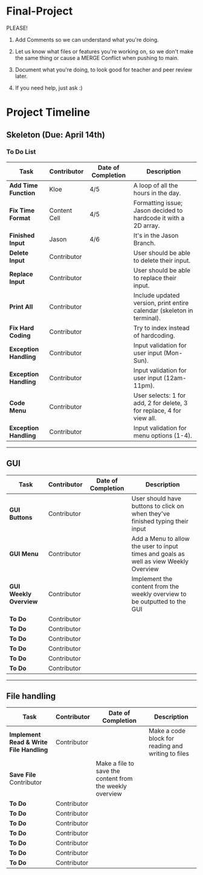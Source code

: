 # Final-Project
PLEASE!
1. Add Comments so we can understand what you're doing.

2. Let us know what files or features you're working on, so we don't make the same thing or cause a MERGE Conflict when pushing to main.

3. Document what you're doing, to look good for teacher and peer review later. 

4. If you need help, just ask :)
# Project Timeline

## Skeleton (Due: April 14th)
### To Do List

| **Task**              | **Contributor**   | **Date of Completion** | **Description**                                                           |
|-----------------------|-------------------|------------------------|---------------------------------------------------------------------------|
| **Add Time Function**  | Kloe              | 4/5                    | A loop of all the hours in the day.                                        |
| **Fix Time Format**    | Content Cell      | 4/5                    | Formatting issue; Jason decided to hardcode it with a 2D array.           |
| **Finished Input**     | Jason             | 4/6                    | It's in the Jason Branch.                                                 |
| **Delete Input**       | Contributor        |                        | User should be able to delete their input.                                |
| **Replace Input**      | Contributor        |                        | User should be able to replace their input.                               |
| **Print All**          | Contributor        |                        | Include updated version, print entire calendar (skeleton in terminal).   |
| **Fix Hard Coding**    | Contributor        |                        | Try to index instead of hardcoding.                                       |
| **Exception Handling** | Contributor        |                        | Input validation for user input (Mon-Sun).                               |
| **Exception Handling** | Contributor        |                        | Input validation for user input (12am-11pm).                             |
| **Code Menu**          | Contributor        |                        | User selects: 1 for add, 2 for delete, 3 for replace, 4 for view all.    |
| **Exception Handling** | Contributor        |                        | Input validation for menu options (1-4).                                 |

---

## GUI

| **Task**              | **Contributor**   | **Date of Completion** | **Description**                                                           |
|-----------------------|-------------------|------------------------|---------------------------------------------------------------------------|
| **GUI Buttons**       | Contributor       |                        | User should have buttons to click on when they've finished typing their input|
| **GUI Menu**             | Contributor    |                     | Add a Menu to allow the user to input times and goals as well as view Weekly Overview|
| **GUI Weekly Overview**  | Contributor    |                     | Implement the content from the weekly overview to be outputted to the GUI |
| **To Do**             | Contributor       |                        |                                                                           |
| **To Do**             | Contributor       |                        |                                                                           |
| **To Do**             | Contributor       |                        |                                                                           |
| **To Do**             | Contributor       |                        |                                                                           |
| **To Do**             | Contributor       |                        |                                                                           |
| **To Do**             | Contributor       |                        |                                                                           |

---
## File handling

| **Task**              | **Contributor**   | **Date of Completion** | **Description**                                                           |
|-----------------------|-------------------|------------------------|---------------------------------------------------------------------------|
| **Implement Read & Write File Handling**  | Contributor       |    |  Make a code block for reading and writing to files                       |
| **Save File**           Contributor       |                        | Make a file to save the content from the weekly overview                 |
| **To Do**             | Contributor       |                        |                                                                           |
| **To Do**             | Contributor       |                        |                                                                           |
| **To Do**             | Contributor       |                        |                                                                           |
| **To Do**             | Contributor       |                        |                                                                           |
| **To Do**             | Contributor       |                        |                                                                           |
| **To Do**             | Contributor       |                        |                                                                           |
| **To Do**             | Contributor       |                        |                                                                           |
